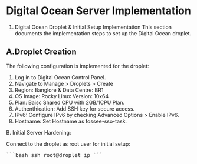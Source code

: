 # Digital Ocean Server Implementation
  1. Digital Ocean Droplet & Initial Setup Implementation
This section documents the implementation steps to set up the Digital Ocean droplet.
## A.Droplet Creation
The following configuration is implemented for the droplet:
  1. Log in to Digital Ocean Control Panel.
  2. Navigate to Manage > Droplets > Create
  3. Region: Banglore & Data Centre: BR1
  4. OS Image: Rocky Linux Version: 10x64
  5. Plan: Baisc Shared CPU with 2GB/1CPU Plan.
  6. Authenthication: Add SSH key for secure access.
  7. IPv6: Configure IPv6 by checking Advanced Options > Enable IPv6.
  8. Hostname: Set Hostname as fossee-sso-task.



B. Initial Server Hardening:

Connect to the droplet as root user for initial setup:
<pre>
```bash ssh root@droplet_ip ```
</pre>






